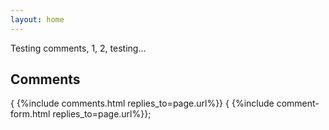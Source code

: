 ```yaml
---
layout: home
---
```


Testing comments, 1, 2, testing...

<style>
.article-comment {
    display: flex;
    clear: both;
    padding-top: .7em;
}

.article-comment-content {
    flex-grow: 1;
}

.article-comment .article-comment, .article-comment ~ .article-comment {
    border-top: .1em solid #eee;
}

.article-comment summary {
    color: #2a7ae2;
    cursor: pointer;
}

.article-comment-avatar {
    width: 3.5em;
    max-width: 20%;
    margin-right: .7em;
}

.article-comment-footer {
    font-size: smaller;
    color: grey;
    display: inline;
    float: left;
    padding: .7em 0em;
}

input, select, textarea {
    margin-bottom: .5em;
    background: #eee;
    border: none;
    padding: .5em;
    width: 100%;
}

textarea {
    height: 10em;
}

input[type='submit'] {
    width: auto;
}

label {
    font-size: smaller;
    color: grey;
    display: block;
}

</style>

Comments
--------
{ {%include comments.html replies_to=page.url%}}
{ {%include comment-form.html replies_to=page.url%}};
